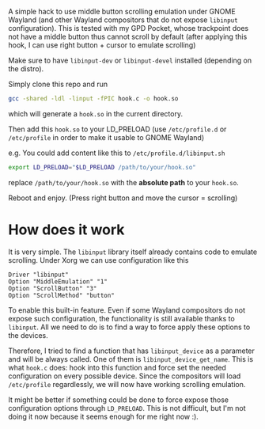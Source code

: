 A simple hack to use middle button scrolling emulation under GNOME Wayland (and other Wayland compositors that do not expose `libinput` configuration). This is tested with my GPD Pocket, whose trackpoint does not have a middle button thus cannot scroll by default (after applying this hook, I can use right button + cursor to emulate scrolling)

Make sure to have `libinput-dev` or `libinput-devel` installed (depending on the distro).

Simply clone this repo and run

```bash
gcc -shared -ldl -linput -fPIC hook.c -o hook.so
```

which will generate a `hook.so` in the current directory.

Then add this `hook.so` to your LD\_PRELOAD (use `/etc/profile.d` or `/etc/profile` in order to make it usable to GNOME Wayland)

e.g. You could add content like this to `/etc/profile.d/libinput.sh`

```bash
export LD_PRELOAD="$LD_PRELOAD /path/to/your/hook.so"
```

replace `/path/to/your/hook.so` with the __absolute path__ to your `hook.so`.

Reboot and enjoy. (Press right button and move the cursor = scrolling)

How does it work
===

It is very simple. The `libinput` library itself already contains code to emulate scrolling. Under Xorg we can use configuration like this

```
Driver "libinput"
Option "MiddleEmulation" "1"
Option "ScrollButton" "3"
Option "ScrollMethod" "button"
```

To enable this built-in feature. Even if some Wayland compositors do not expose such configuration, the functionality is still available thanks to `libinput`. All we need to do is to find a way to force apply these options to the devices.

Therefore, I tried to find a function that has `libinput_device` as a parameter and will be always called. One of them is `libinput_device_get_name`. This is what `hook.c` does: hook into this function and force set the needed configuration on every possible device. Since the compositors will load `/etc/profile` regardlessly, we will now have working scrolling emulation.

It might be better if something could be done to force expose those configuration options through `LD_PRELOAD`. This is not difficult, but I'm not doing it now because it seems enough for me right now :).
